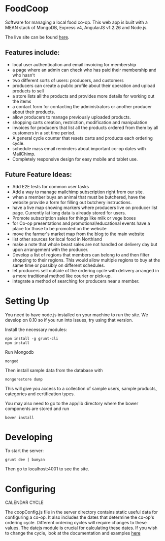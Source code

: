FoodCoop
========

Software for managing a local food co-op. This web app is built with a MEAN stack of MongoDB, Express v4, AngularJS v1.2.26 and Node.js.

The live site can be found [here](http://foodcoop.org.nz).


Features include:
-------------------------

* local user authentication and email invoicing for membership
* a page where an admin can check who has paid their membership and who hasn't
* two different sorts of users: producers, and customers
* producers can create a public profile about their operation and upload products to sell
* a store lists all the products and provides more details for working out the items
* a contact form for contacting the administrators or another producer about their products.
* allow producers to manage previously uploaded products.
* shopping carts creation, restriction, modification and manipulation
* invoices for producers that list all the products ordered from them by all customers in a set time period.
* A general cycle counter that resets carts and products each ordering cycle.
* schedule mass email reminders about important co-op dates with MailChimp.
* Completely responsive design for easy mobile and tablet use.

Future Feature Ideas:
-----------------------------------------------

* Add E2E tests for common user tasks
* Add a way to manage mailchimp subscription right from our site.
* when a member buys an animal that must be butchered, have the website provide a form for filling out butchery instructions.
* have a live map showing markers where producers live on producer list page. Currently lat long data is already stored for users.
* Promote subscription sales for things like milk or vege boxes
* for Co-op presentations and promotional/educational events have a place for those to be promoted on the website
* move the farmer's market map from the blog to the main website
* list other sources for local food in Northland
* make a note that whole beast sales are not handled on delivery day but upon arrangement with the producer.
* Develop a list of regions that members can belong to and then filter shopping to their regions. This would allow multiple regions to buy at the same time or possibly on different schedules.
* let producers sell outside of the ordering cycle with delivery arranged in a more traditional method like courier or pick-up.
* integrate a method of searching for producers near a member.

Setting Up
==========

You need to have node.js installed on your machine to run the site. We develop on 0.10 so if you run into issues, try using that version.

Install the necessary modules:

    npm install -g grunt-cli
    npm install

Run Mongodb

    mongod

Then install sample data from the database with

    mongorestore dump

This will give you access to a collection of sample users, sample products, categories and certification types.

You may also need to go to the app/lib directory where the bower components are stored and run

	bower install


Developing
==========

To start the server:

    grunt dev | bunyan

Then go to localhost:4001 to see the site.

Configuring
===========

CALENDAR CYCLE

The coopConfig.js file in the server directory contains static useful data for configuring a co-op. It also includes the dates that determine the co-op's ordering cycle. Different ordering cycles will require changes to these values. The datejs module is crucial for calculating these dates. If you wish to change the cycle, look at the documentation and examples [here](https://code.google.com/p/datejs/)
